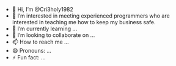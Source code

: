 - 👋 Hi, I’m @Cri3holy1982
- 👀 I’m interested in meeting experienced programmers who are interested in teaching me how to keep my business safe.   
- 🌱 I’m currently learning ...
- 💞️ I’m looking to collaborate on ...
- 📫 How to reach me ...
- 😄 Pronouns: ...
- ⚡ Fun fact: ...

<!---
Cri3holy1982/Cri3holy1982 is a ✨ special ✨ repository because its `README.md` (this file) appears on your GitHub profile.
You can click the Preview link to take a look at your changes.
--->
